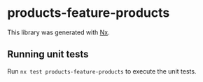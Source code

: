 # products-feature-products

This library was generated with [Nx](https://nx.dev).

## Running unit tests

Run `nx test products-feature-products` to execute the unit tests.

